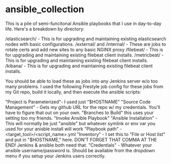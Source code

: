 # ansible_collection

This is a pile of semi-funcitonal Ansible playbooks that I use in day-to-day life.  Here's a breakdown by directory:

/elasticsearch/ - This is for upgrading and maintaining existing elasticsearch nodes with basic configurations.
/external/ and /internal/ - These are jobs to rotate certs and add new sites to any basic NGINX proxy
/filebeat/ - This is for upgrading and maintaining existing filebeat client installs.
/metricbeat/ - This is for upgrading and maintaining existing filebeat client installs.
/kibana/ - This is for upgrading and maintaining existing filebeat client installs.

You should be able to load these as jobs into any Jenkins server w/o too many problems.  I used the following Frestyle job config for these jobs from my Git repo, build it locally, and then execute the ansible scripts:

"Project is Parameterized"- I used just "$HOSTNAME"
"Source Code Management" - Gets my github URL for the repo w/ my credentials.  You'll have to figure that out on your own.
    "Branches to Build" this uses your setting too my friends.
"Invoke Ansible Playbook"
    "Ansible Installation" - This will normally be just "ansible" but whatever symlink or env var you used for your anisble install will work
      "Playbook path" - <target_tool>/<script_name>.yml
      "Inventory" - I set this to "File or Host list" and put in "$HOSTNAME," here.  DON'T FORGET THAT COMMA AT THE END! Jenkins & ansible both need that.
      "Credentials" - Whatever your ansible username/password is.  Should be available from the dropdown menu if you setup your Jenkins users correctly.


